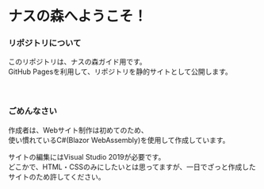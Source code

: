 # ナスの森へようこそ！

### リポジトリについて
このリポジトリは、ナスの森ガイド用です。<br/>
GitHub Pagesを利用して、リポジトリを静的サイトとして公開します。<br/>
<br/>
<br/>

### ごめんなさい
作成者は、Webサイト制作は初めてのため、<br/>
使い慣れているC#(Blazor WebAssembly)を使用して作成しています。<br/>

サイトの編集にはVisual Studio 2019が必要です。<br/>
どこかで、HTML・CSSのみにしたいとは思ってますが、一日でざっと作成したサイトのため許してください。<br/>

